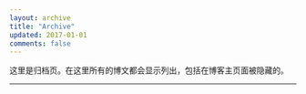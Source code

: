 ```yaml
---
layout: archive
title: "Archive"
updated: 2017-01-01
comments: false
---
```


这里是归档页。在这里所有的博文都会显示列出，包括在博客主页面被隐藏的。

---